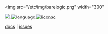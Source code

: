 <img src="/etc/img/barelogic.png" width="300" 

<a href="http://github.com/timm/barelogic">
    <img src="https://img.shields.io/badge/GitHub-src-yellow?logo=github&style=flat-square">
</a><img 
    alt="language" src="https://img.shields.io/badge/language-python-blue.svg?logo=python&style=flat-square"><a 
    href="https://github.com/timm/barelogic/blob/main/LICENSE.md">
    <img alt="license" src="https://img.shields.io/badge/license-MIT-brightgreen?logo=open-source-initiative&logoColor=white&style=flat-square">
</a>

<p>
    <a href="https://github.com/timm/barelogic/blob/main/README.md">docs</a> |
    <a href="http://github.com/timm/barelogic/issues">issues</a> 
</p>
